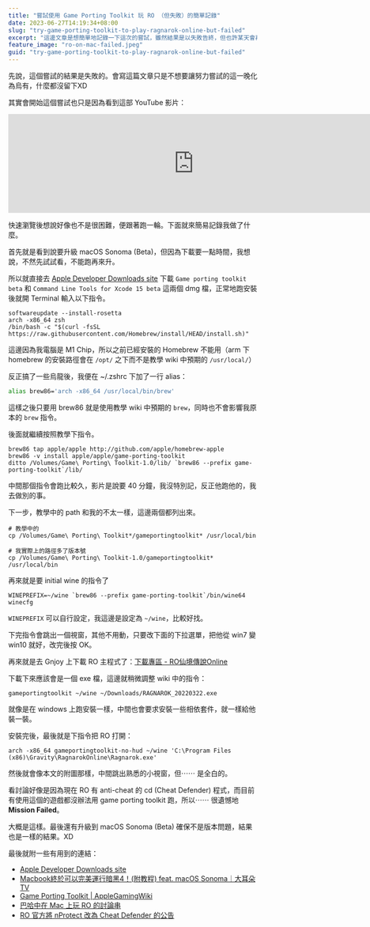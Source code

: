```yaml
---
title: "嘗試使用 Game Porting Toolkit 玩 RO （但失敗）的簡單記錄"
date: 2023-06-27T14:19:34+08:00
slug: "try-game-porting-toolkit-to-play-ragnarok-online-but-failed"
excerpt: "這邊文章是想簡單地記錄一下這次的嘗試，雖然結果是以失敗告終，但也許某天會再需要，也希望有機會幫助到對這個議題有興趣的人。"
feature_image: "ro-on-mac-failed.jpeg"
guid: "try-game-porting-toolkit-to-play-ragnarok-online-but-failed"
---
```


先說，這個嘗試的結果是失敗的。會寫這篇文章只是不想要讓努力嘗試的這一晚化為烏有，什麼都沒留下XD

其實會開始這個嘗試也只是因為看到這部 YouTube 影片：

<iframe
  width="750"
  height="200"
  src="https://www.youtube-nocookie.com/embed/pTanz71b8lM"
  title="YouTube video player"
  frameborder="0"
  allow="accelerometer; autoplay; clipboard-write; encrypted-media; gyroscope; picture-in-picture; web-share" allowfullscreen></iframe>

快速瀏覽後想說好像也不是很困難，便跟著跑一輪。下面就來簡易記錄我做了什麼。

首先就是看到說要升級 macOS Sonoma (Beta)，但因為下載要一點時間，我想說，不然先試試看，不能跑再來升。

所以就直接去 [Apple Developer Downloads site](https://developer.apple.com/download/all/) 下載
`Game porting toolkit beta` 和 `Command Line Tools for Xcode 15 beta` 這兩個 dmg 檔，正常地跑安裝後就開 Terminal 輸入以下指令。

```
softwareupdate --install-rosetta
arch -x86_64 zsh
/bin/bash -c "$(curl -fsSL https://raw.githubusercontent.com/Homebrew/install/HEAD/install.sh)"
```

這邊因為我電腦是 M1 Chip，所以之前已經安裝的 Homebrew 不能用（arm 下 homebrew
的安裝路徑會在 `/opt/` 之下而不是教學 wiki 中預期的 `/usr/local/`）

反正搞了一些烏龍後，我便在 ~/.zshrc 下加了一行 alias：

```zsh
alias brew86='arch -x86_64 /usr/local/bin/brew'
```

這樣之後只要用 brew86 就是使用教學 wiki 中預期的 `brew`，同時也不會影響我原本的 `brew` 指令。

後面就繼續按照教學下指令。

```
brew86 tap apple/apple http://github.com/apple/homebrew-apple
brew86 -v install apple/apple/game-porting-toolkit
ditto /Volumes/Game\ Porting\ Toolkit-1.0/lib/ `brew86 --prefix game-porting-toolkit`/lib/
```

中間那個指令會跑比較久，影片是說要 40 分鐘，我沒特別記，反正他跑他的，我去做別的事。

下一步，教學中的 path 和我的不太一樣，這邊兩個都列出來。

```
# 教學中的
cp /Volumes/Game\ Porting\ Toolkit*/gameportingtoolkit* /usr/local/bin

# 我實際上的路徑多了版本號
cp /Volumes/Game\ Porting\ Toolkit-1.0/gameportingtoolkit* /usr/local/bin
```

再來就是要 initial wine 的指令了

```
WINEPREFIX=~/wine `brew86 --prefix game-porting-toolkit`/bin/wine64 winecfg
```

`WINEPREFIX` 可以自行設定，我這邊是設定為 `~/wine`，比較好找。

下完指令會跳出一個視窗，其他不用動，只要改下面的下拉選單，把他從 win7 變 win10 就好，改完後按 OK。

再來就是去 Gnjoy 上下載 RO 主程式了：[下載專區 - RO仙境傳說Online](https://ro.gnjoy.com.tw/download/program_download.aspx)

下載下來應該會是一個 exe 檔，這邊就稍微調整 wiki 中的指令：

```
gameportingtoolkit ~/wine ~/Downloads/RAGNAROK_20220322.exe
```

就像是在 windows 上跑安裝一樣，中間也會要求安裝一些相依套件，就一樣給他裝一裝。

安裝完後，最後就是下指令把 RO 打開：

```
arch -x86_64 gameportingtoolkit-no-hud ~/wine 'C:\Program Files (x86)\Gravity\RagnarokOnline\Ragnarok.exe'
```

然後就會像本文的附圖那樣，中間跳出熟悉的小視窗，但⋯⋯ 是全白的。

看討論好像是因為現在 RO 有 anti-cheat 的 cd (Cheat Defender) 程式，而目前有使用這個的遊戲都沒辦法用
game porting toolkit 跑，所以⋯⋯ 很遺憾地 **Mission Failed**。

大概是這樣。最後還有升級到 macOS Sonoma (Beta) 確保不是版本問題，結果也是一樣的結果。XD

最後就附一些有用到的連結：

- [Apple Developer Downloads site](https://developer.apple.com/download/all/)
- [Macbook終於可以完美運行暗黑4！(附教程) feat. macOS Sonoma｜大耳朵TV](https://youtu.be/pTanz71b8lM)
- [Game Porting Toolkit | AppleGamingWiki](https://www.applegamingwiki.com/wiki/Game_Porting_Toolkit#Battle.net)
- [巴哈中在 Mac 上玩 RO 的討論串](https://forum.gamer.com.tw/Co.php?bsn=4212&sn=2892385)
- [RO 官方將 nProtect 改為 Cheat Defender 的公告](https://ro.gnjoy.com.tw/notice/notice_view.aspx?id=1721)
